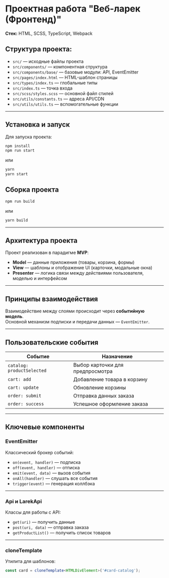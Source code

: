 # Проектная работа "Веб-ларек (Фронтенд)"

**Стек:** HTML, SCSS, TypeScript, Webpack

## Структура проекта:

- `src/` — исходные файлы проекта
- `src/components/` — компонентная структура
- `src/components/base/` — базовые модули: API, EventEmitter
- `src/pages/index.html` — HTML-шаблон страницы
- `src/types/index.ts` — глобальные типы
- `src/index.ts` — точка входа
- `src/scss/styles.scss` — основной файл стилей
- `src/utils/constants.ts` — адреса API/CDN
- `src/utils/utils.ts` — вспомогательные функции

---

## Установка и запуск

Для запуска проекта:

```bash
npm install
npm run start
```

или

```bash
yarn
yarn start
```

## Сборка проекта

```bash
npm run build
```

или

```bash
yarn build
```

---

## Архитектура проекта

Проект реализован в парадигме **MVP**:

- **Model** — данные приложения (товары, корзина, формы)
- **View** — шаблоны и отображение UI (карточки, модальные окна)
- **Presenter** — логика связи между действиями пользователя, моделью и интерфейсом

---

## Принципы взаимодействия

Взаимодействие между слоями происходит через **событийную модель**.  
Основной механизм подписки и передачи данных — `EventEmitter`.

---

## Пользовательские события

| Событие                    | Назначение                       |
| -------------------------- | -------------------------------- |
| `catalog: productSelected` | Выбор карточки для предпросмотра |
| `cart: add`                | Добавление товара в корзину      |
| `cart: update`             | Обновление корзины               |
| `order: submit`            | Отправка данных заказа           |
| `order: success`           | Успешное оформление заказа       |

---

## Ключевые компоненты

### EventEmitter

Классический брокер событий:

- `on(event, handler)` — подписка
- `off(event, handler)` — отписка
- `emit(event, data)` — вызов события
- `onAll(handler)` — слушать все события
- `trigger(event)` — генерация коллбэка

---

### Api и LarekApi

Классы для работы с API:

- `get(uri)` — получить данные
- `post(uri, data)` — отправка заказа
- `getProductList()` — получить список товаров

---

### cloneTemplate

Утилита для шаблонов:

```ts
const card = cloneTemplate<HTMLDivElement>('#card-catalog');
```
